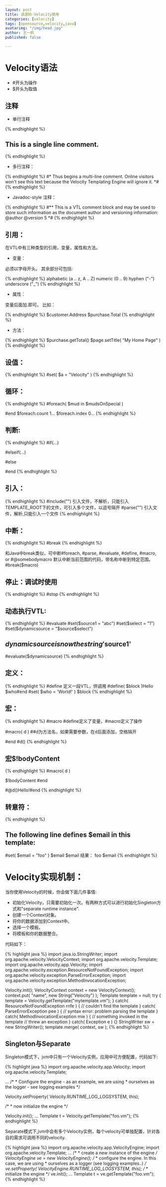 ```yaml
---
layout: post
title: 读源码-Velocity使用
categories: [velocity]
tags: [opensource,velocity,java]
avatarimg: "/img/head.jpg"
author: 王一帆
published: false

---
```


# Velocity语法

- \#开头为操作
- $开头为取值

## 注释

- 单行注释

{% endhighlight %}
## This is a single line comment.
{% endhighlight %}

- 多行注释：

{% endhighlight %}
#* 
Thus begins a multi-line comment. 
Online visitors won't see this text 
because the Velocity Templating Engine will ignore it. 
*#
{% endhighlight %}

- Javadoc-style 注释：

{% endhighlight %}
#** This is a VTL comment block and may 
be used to store such information as the 
document author and versioning information: 
@author 
@version 5 
*#
{% endhighlight %}

<!-- more -->

## 引用：

在VTL中有三种类型的引用，变量，属性和方法。

- 变量：

必须以字母开头。
其余部分可包括:

{% endhighlight %}
alphabetic (a .. z, A .. Z)
numeric (0 .. 9)
hyphen ("-")
underscore ("_")
{% endhighlight %}

- 属性：

变量后面加.即可。
比如：

{% endhighlight %}
$customer.Address 
$purchase.Total
{% endhighlight %}

- 方法：

{% endhighlight %}
$purchase.getTotal() 
$page.setTitle( "My Home Page" )
{% endhighlight %}

## 设值：

{% endhighlight %}
#set( $a = "Velocity" )
{% endhighlight %}

## 循环：

{% endhighlight %}
#foreach( $mud in $mudsOnSpecial ) 

#end
$foreach.count 1...
$foreach.index 0...
{% endhighlight %}

## 判断:

{% endhighlight %}
#if(...)

#elseif(...)

#else

#end
{% endhighlight %}

## 引入：

{% endhighlight %}
#include("")   引入文件，不解析，只能引入TEMPLATE_ROOT下的文件，可引入多个文件，以逗号隔开
#parse("")     引入文件，解析,只能引入一个文件
{% endhighlight %}

## 中断：

{% endhighlight %}
#break
{% endhighlight %}

和Java中break类似，可中断#foreach, #parse, #evaluate, #define, #macro, or #@somebodymacro
默认中断当前范围的代码，带名称中断到特定范围。#break($macro)

## 停止：调试时使用

{% endhighlight %}
#stop
{% endhighlight %}

## 动态执行VTL:

{% endhighlight %}
#evaluate 
#set($source1 = "abc") 
#set($select = "1") 
#set($dynamicsource = "$source$select") 
## $dynamicsource is now the string '$source1' 
#evaluate($dynamicsource)
{% endhighlight %}

## 定义：

{% endhighlight %}
#define
定义一段VTL，供调用
#define( $block )Hello $who#end 
#set( $who = 'World!' ) 
$block
{% endhighlight %}

## 宏：

{% endhighlight %}
#macro
#define定义了变量，#macro定义了操作

#macro( d ) 
##d为方法名，如果需要参数，在d后面添加，空格隔开
<tr><td></td></tr> 
#end
#d()
{% endhighlight %}

## 宏$!bodyContent

{% endhighlight %}
#macro( d ) 
<tr><td>$!bodyContent</td></tr> 
#end

#@d()Hello!#end
{% endhighlight %}

## 转意符：

{% endhighlight %}
## The following line defines $email in this template: 
#set( $email = "foo" ) 
$email 
\$email
结果：
foo 
$email
{% endhighlight %}

# Velocity实现机制：

当你使用Velocity的时候，你会做下面几件事情:

- 初始化Velocity，只需要初始化一次。有两种方式可以进行初始化Singleton方式和"separate runtime instance".
- 创建一个Context对象。
- 将你的数据添加到Context中。
- 选择一个模板。
- 将模板和你的数据整合。

代码如下：

{% highlight java %}
import java.io.StringWriter; 
import org.apache.velocity.VelocityContext; 
import org.apache.velocity.Template; 
import org.apache.velocity.app.Velocity; 
import org.apache.velocity.exception.ResourceNotFoundException; 
import org.apache.velocity.exception.ParseErrorException; 
import org.apache.velocity.exception.MethodInvocationException; 

Velocity.init(); 
VelocityContext context = new VelocityContext(); 
context.put( "name", new String("Velocity") ); 
Template template = null; 
try { 
template = Velocity.getTemplate("mytemplate.vm"); 
} catch( ResourceNotFoundException rnfe ) { 
// couldn't find the template 
} catch( ParseErrorException pee ) {
// syntax error: problem parsing the template 
} catch( MethodInvocationException mie ) { 
// something invoked in the template // threw an exception 
} catch( Exception e ) {} 
StringWriter sw = new StringWriter(); 
template.merge( context, sw );
{% endhighlight %}

## Singleton与Separate 

Singleton模式下，jvm中只有一个Velocity实例，应用中可方便配置，代码如下:

{% highlight java %}
import org.apache.velocity.app.Velocity; 
import org.apache.velocity.Template; 

... /* * Configure the engine - as an example, we are using * ourselves as the logger - see logging examples */ 

Velocity.setProperty( Velocity.RUNTIME_LOG_LOGSYSTEM, this); 

/* * now initialize the engine */ 

Velocity.init(); 
... 
Template t = Velocity.getTemplate("foo.vm");
{% endhighlight %}

Separate模式下,jvm中会有多个Velocity实例，每个velocity可单独配置，针对各自的需求可调用不同的velocity.

{% highlight java %}
import org.apache.velocity.app.VelocityEngine; 
import org.apache.velocity.Template; 
... 
/* * create a new instance of the engine */ 
VelocityEngine ve = new VelocityEngine(); 
/* * configure the engine. In this case, we are using * ourselves as a logger (see logging examples..) */ 
ve.setProperty( VelocityEngine.RUNTIME_LOG_LOGSYSTEM, this); 
/* * initialize the engine */ ve.init(); 
... 
Template t = ve.getTemplate("foo.vm");
{% endhighlight %}